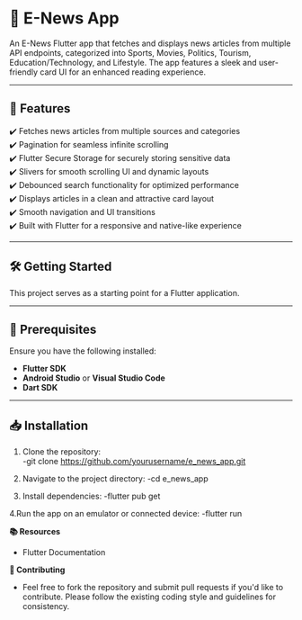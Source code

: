 # 📱 E-News App

An E-News Flutter app that fetches and displays news articles from multiple API endpoints, categorized into Sports, Movies, Politics, Tourism, Education/Technology, and Lifestyle. The app features a sleek and user-friendly card UI for an enhanced reading experience.

---

## 🚀 Features

✔️ Fetches news articles from multiple sources and categories  
✔️ Pagination for seamless infinite scrolling  
✔️ Flutter Secure Storage for securely storing sensitive data  
✔️ Slivers for smooth scrolling UI and dynamic layouts  
✔️ Debounced search functionality for optimized performance  
✔️ Displays articles in a clean and attractive card layout  
✔️ Smooth navigation and UI transitions  
✔️ Built with Flutter for a responsive and native-like experience  

---

## 🛠️ Getting Started

This project serves as a starting point for a Flutter application.

---

## 📌 Prerequisites

Ensure you have the following installed:

- **Flutter SDK**  
- **Android Studio** or **Visual Studio Code**  
- **Dart SDK**  

---

## 📥 Installation

1. Clone the repository:  
   -git clone https://github.com/yourusername/e_news_app.git

2. Navigate to the project directory:
   -cd e_news_app
   
3. Install dependencies:
   -flutter pub get
   
4.Run the app on an emulator or connected device:
   -flutter run

**📚 Resources**
   - Flutter Documentation

**🤝 Contributing**
- Feel free to fork the repository and submit pull requests if you'd like to contribute. Please follow the existing coding style and guidelines for consistency.

